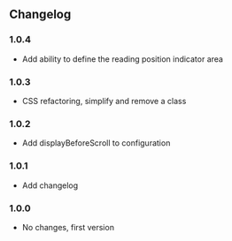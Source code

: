 ## Changelog

### 1.0.4

* Add ability to define the reading position indicator area

### 1.0.3

* CSS refactoring, simplify and remove a class

### 1.0.2

* Add displayBeforeScroll to configuration

### 1.0.1

* Add changelog

### 1.0.0
* No changes, first version
